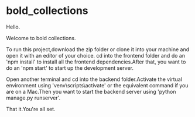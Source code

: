 # bold_collections
Hello.

Welcome to bold collections.

To run this project,download the zip folder or clone it into your machine and open it with an editor of your choice.
cd into the frontend folder and do an  'npm install' to install all the frontend dependencies.After that, you want to do an 'npm start' to start up the
development server.

Open another terminal and cd into the backend folder.Activate the virtual environment using 'venv\scripts\activate' or the equivalent command if 
you are on a Mac.Then you want to start the backend server using 'python manage.py runserver'.

That it.You're all set.
